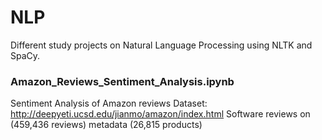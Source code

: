 # NLP

Different study projects on Natural Language Processing using NLTK and SpaCy.

### Amazon_Reviews_Sentiment_Analysis.ipynb
Sentiment Analysis of Amazon reviews
Dataset: http://deepyeti.ucsd.edu/jianmo/amazon/index.html
Software reviews on (459,436 reviews) metadata (26,815 products)

